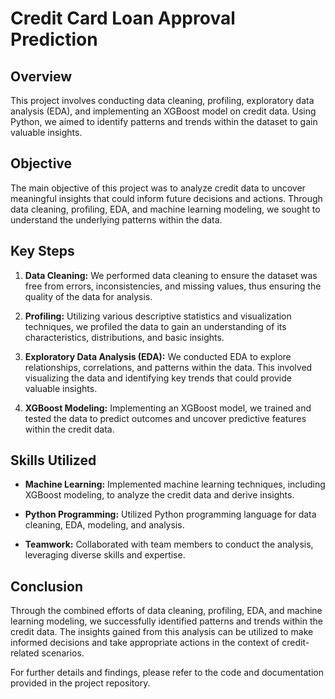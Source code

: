 # Credit Card Loan Approval Prediction
## Overview
This project involves conducting data cleaning, profiling, exploratory data analysis (EDA), and implementing an XGBoost model on credit data. Using Python, we aimed to identify patterns and trends within the dataset to gain valuable insights.

## Objective
The main objective of this project was to analyze credit data to uncover meaningful insights that could inform future decisions and actions. Through data cleaning, profiling, EDA, and machine learning modeling, we sought to understand the underlying patterns within the data.

## Key Steps
1. **Data Cleaning:** We performed data cleaning to ensure the dataset was free from errors, inconsistencies, and missing values, thus ensuring the quality of the data for analysis.
   
2. **Profiling:** Utilizing various descriptive statistics and visualization techniques, we profiled the data to gain an understanding of its characteristics, distributions, and basic insights.
   
3. **Exploratory Data Analysis (EDA):** We conducted EDA to explore relationships, correlations, and patterns within the data. This involved visualizing the data and identifying key trends that could provide valuable insights.
   
4. **XGBoost Modeling:** Implementing an XGBoost model, we trained and tested the data to predict outcomes and uncover predictive features within the credit data.

## Skills Utilized
- **Machine Learning:** Implemented machine learning techniques, including XGBoost modeling, to analyze the credit data and derive insights.
  
- **Python Programming:** Utilized Python programming language for data cleaning, EDA, modeling, and analysis.
  
- **Teamwork:** Collaborated with team members to conduct the analysis, leveraging diverse skills and expertise.

## Conclusion
Through the combined efforts of data cleaning, profiling, EDA, and machine learning modeling, we successfully identified patterns and trends within the credit data. The insights gained from this analysis can be utilized to make informed decisions and take appropriate actions in the context of credit-related scenarios.

For further details and findings, please refer to the code and documentation provided in the project repository.

